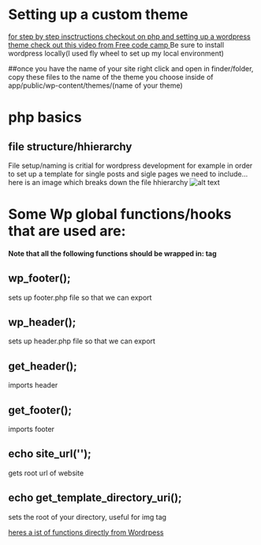 # Setting up a custom theme
[for step by step insctructions checkout on php and setting up a wordpress theme check out this video from Free code camp
](https://www.youtube.com/watch?v=KibbYf9avko)
Be sure to install wordpress locally(I used fly wheel to set up my local environment)

##once you have the name of your site right click and open in finder/folder, copy these files to the name of the theme you choose inside of app/public/wp-content/themes/(name of your theme)

# php basics

## file structure/hhierarchy
File setup/naming is critial for wordpress development for example in order to set up a template for single posts and sigle pages we need to include... here is an image which breaks down the file hhierarchy
![alt text](https://developer.wordpress.org/files/2014/10/Screenshot-2019-01-23-00.20.04.png "chart from worpress docs")

# Some Wp global functions/hooks that are used are:
#### Note that all the following functions should be wrapped in: <?php ?> tag
## wp_footer();
sets up footer.php file so that we can export
## wp_header();
sets up header.php file so that we can export
## get_header();
imports header
## get_footer();
imports footer
## echo site_url('');
gets root url of website
## echo get_template_directory_uri();
sets the root of your directory, useful for img tag

[ heres a ist of functions directly from Wordrpess
](https://codex.wordpress.org/Function_Reference)

